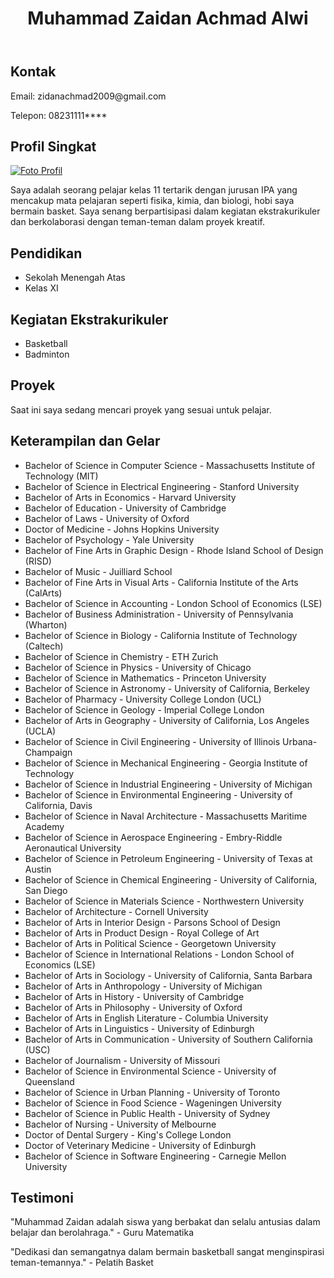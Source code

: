 </head> 
 <body> 
  <div class="container"> 
   <header> 
    <h1>Muhammad Zaidan Achmad Alwi</h1> 
   </header> 
   <section class="contact"> 
    <h2>Kontak</h2> 
    <p>Email: zidanachmad2009@gmail.com</p> 
    <p>Telepon: 08231111****</p> 
   </section> 
   <section class="profile"> 
    <h2>Profil Singkat</h2> <a href="https://ibb.co/dbtdp17"> <img src="https://i.ibb.co.com/pnrYDS3/20240704-133250.png" alt="Foto Profil" border="0"> </a> 
    <p>Saya adalah seorang pelajar kelas 11 tertarik dengan jurusan IPA yang mencakup mata pelajaran seperti fisika, kimia, dan biologi, hobi saya bermain basket. Saya senang berpartisipasi dalam kegiatan ekstrakurikuler dan berkolaborasi dengan teman-teman dalam proyek kreatif.</p> 
   </section> 
   <section class="education"> 
    <h2>Pendidikan</h2> 
    <ul> 
     <li>Sekolah Menengah Atas </li> 
     <li>Kelas XI</li> 
    </ul> 
   </section> 
   <section class="extracurricular"> 
    <h2>Kegiatan Ekstrakurikuler</h2> 
    <ul> 
     <li>Basketball</li> 
     <li>Badminton</li> 
    </ul> 
   </section> 
   <section class="projects"> 
    <h2>Proyek</h2> 
    <p>Saat ini saya sedang mencari proyek yang sesuai untuk pelajar.</p> 
   </section> 
   <section class="skills"> 
    <h2>Keterampilan dan Gelar</h2> 
    <ul> 
     <li>Bachelor of Science in Computer Science - Massachusetts Institute of Technology (MIT)</li> 
     <li>Bachelor of Science in Electrical Engineering - Stanford University</li> 
     <li>Bachelor of Arts in Economics - Harvard University</li> 
     <li>Bachelor of Education - University of Cambridge</li> 
     <li>Bachelor of Laws - University of Oxford</li> 
     <li>Doctor of Medicine - Johns Hopkins University</li> 
     <li>Bachelor of Psychology - Yale University</li> 
     <li>Bachelor of Fine Arts in Graphic Design - Rhode Island School of Design (RISD)</li> 
     <li>Bachelor of Music - Juilliard School</li> 
     <li>Bachelor of Fine Arts in Visual Arts - California Institute of the Arts (CalArts)</li> 
     <li>Bachelor of Science in Accounting - London School of Economics (LSE)</li> 
     <li>Bachelor of Business Administration - University of Pennsylvania (Wharton)</li> 
     <li>Bachelor of Science in Biology - California Institute of Technology (Caltech)</li> 
     <li>Bachelor of Science in Chemistry - ETH Zurich</li> 
     <li>Bachelor of Science in Physics - University of Chicago</li> 
     <li>Bachelor of Science in Mathematics - Princeton University</li> 
     <li>Bachelor of Science in Astronomy - University of California, Berkeley</li> 
     <li>Bachelor of Pharmacy - University College London (UCL)</li> 
     <li>Bachelor of Science in Geology - Imperial College London</li> 
     <li>Bachelor of Arts in Geography - University of California, Los Angeles (UCLA)</li> 
     <li>Bachelor of Science in Civil Engineering - University of Illinois Urbana-Champaign</li> 
     <li>Bachelor of Science in Mechanical Engineering - Georgia Institute of Technology</li> 
     <li>Bachelor of Science in Industrial Engineering - University of Michigan</li> 
     <li>Bachelor of Science in Environmental Engineering - University of California, Davis</li> 
     <li>Bachelor of Science in Naval Architecture - Massachusetts Maritime Academy</li> 
     <li>Bachelor of Science in Aerospace Engineering - Embry-Riddle Aeronautical University</li> 
     <li>Bachelor of Science in Petroleum Engineering - University of Texas at Austin</li> 
     <li>Bachelor of Science in Chemical Engineering - University of California, San Diego</li> 
     <li>Bachelor of Science in Materials Science - Northwestern University</li> 
     <li>Bachelor of Architecture - Cornell University</li> 
     <li>Bachelor of Arts in Interior Design - Parsons School of Design</li> 
     <li>Bachelor of Arts in Product Design - Royal College of Art</li> 
     <li>Bachelor of Arts in Political Science - Georgetown University</li> 
     <li>Bachelor of Science in International Relations - London School of Economics (LSE)</li> 
     <li>Bachelor of Arts in Sociology - University of California, Santa Barbara</li> 
     <li>Bachelor of Arts in Anthropology - University of Michigan</li> 
     <li>Bachelor of Arts in History - University of Cambridge</li> 
     <li>Bachelor of Arts in Philosophy - University of Oxford</li> 
     <li>Bachelor of Arts in English Literature - Columbia University</li> 
     <li>Bachelor of Arts in Linguistics - University of Edinburgh</li> 
     <li>Bachelor of Arts in Communication - University of Southern California (USC)</li> 
     <li>Bachelor of Journalism - University of Missouri</li> 
     <li>Bachelor of Science in Environmental Science - University of Queensland</li> 
     <li>Bachelor of Science in Urban Planning - University of Toronto</li> 
     <li>Bachelor of Science in Food Science - Wageningen University</li> 
     <li>Bachelor of Science in Public Health - University of Sydney</li> 
     <li>Bachelor of Nursing - University of Melbourne</li> 
     <li>Doctor of Dental Surgery - King's College London</li> 
     <li>Doctor of Veterinary Medicine - University of Edinburgh</li> 
     <li>Bachelor of Science in Software Engineering - Carnegie Mellon University</li> 
    </ul> 
   </section> 
   <section class="testimonials"> 
    <h2>Testimoni</h2> 
    <p>"Muhammad Zaidan adalah siswa yang berbakat dan selalu antusias dalam belajar dan berolahraga." - Guru Matematika</p> 
    <p>"Dedikasi dan semangatnya dalam bermain basketball sangat menginspirasi teman-temannya." - Pelatih Basket</p> 
   </section> 
  </div> 
 </body>
</html>
